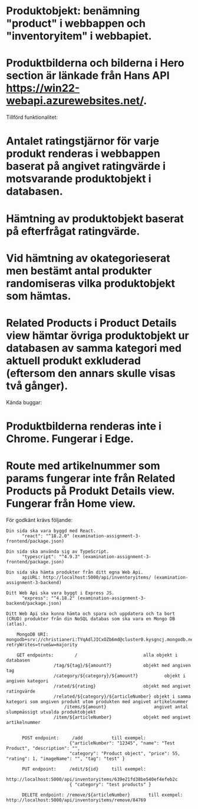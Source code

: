 # Produktobjekt: benämning "product" i webbappen och "inventoryitem" i webbapiet.
# Produktbilderna och bilderna i Hero section är länkade från Hans API https://win22-webapi.azurewebsites.net/.


Tillförd funktionalitet:

# Antalet ratingstjärnor för varje produkt renderas i webbappen baserat på angivet ratingvärde i motsvarande produktobjekt i databasen.
# Hämtning av produktobjekt baserat på efterfrågat ratingvärde. 
# Vid hämtning av okategorieserat men bestämt antal produkter randomiseras vilka produktobjekt som hämtas.
# Related Products i Product Details view hämtar övriga produktobjekt ur databasen av samma kategori med aktuell produkt exkluderad (eftersom den annars skulle visas två gånger).



Kända buggar:

# Produktbilderna renderas inte i Chrome. Fungerar i Edge.
# Route med artikelnummer som params fungerar inte från Related Products på Produkt Details view. Fungerar från Home view. 



För godkänt krävs följande:

	Din sida ska vara byggd med React.
		  "react": "^18.2.0" (examination-assignment-3-frontend/package.json)

	Din sida ska använda sig av TypeScript.
		  "typescript": "^4.9.3" (examination-assignment-3-frontend/package.json)		

	Din sida ska hämta produkter från ditt egna Web Api.
		  apiURL: http://localhost:5000/api/inventoryitems/ (examination-assignment-3-backend)

	Ditt Web Api ska vara byggt i Express JS.
		  "express": "^4.18.2" (examination-assignment-3-backend/package.json)

	Ditt Web Api ska kunna hämta och spara och uppdatera och ta bort (CRUD) produkter från din NoSQL databas som ska vara en Mongo DB (atlas).

		MongoDB URI: mongodb+srv://christianeri:TYqAdlJICxOZb6md@cluster0.kysgncj.mongodb.net/win22?retryWrites=true&w=majority

	  	GET endpoints:	      /					    	alla objekt i databasen
				      /tag/${tag}/${amount?}			objekt med angiven tag 
			 	      /category/${category}/${amount?}	    	objekt i angiven kategori
				      /rated/${rating}			        objekt med angivet ratingvärde 
				      /related/${category}/${articleNumber}	objekt i samma kategori som angiven produkt utom produkten med angivet artikelnummer 
			      	      /items/${amount}			        angivet antal slumpmässigt utvalda produktobjekt
				      /item/${articleNumber}			objekt med angivet artikelnummer


		  POST endpoint:	 /add	    	till exempel: 
		  					{"articleNumber": "12345", "name": "Test Product", "description": "", 
							"category": "Product object", "price": 55, "rating": 1, "imageName": "", "tag": "test" }
				       	
		  PUT endpoint:	 	/edit/${id}     till exempel: 
                                                    http://localhost:5000/api/inventoryitems/639e21fd38be540ef4efeb2c
							{ "category": "test products" }

		  DELETE endpoint: /remove/${articleNumber}       till exempel: http://localhost:5000/api/inventoryitems/remove/84769
      
